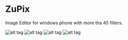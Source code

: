 # ZuPix
Image Editor for windows phone with more tha 45 filters.


![alt tag](http://imgur.com/fpsKrVl)    ![alt tag](http://imgur.com/13WLcUA)
![alt tag](http://imgur.com/13WLcUA)    ![alt tag](http://imgur.com/APDrQi7)

